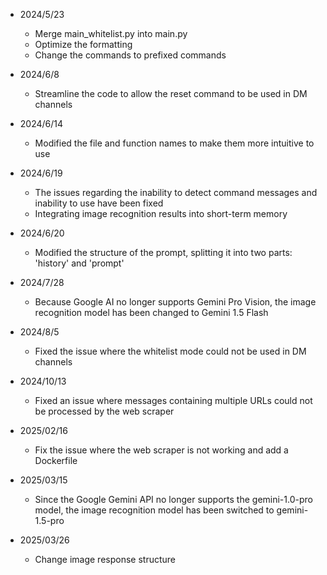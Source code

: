 - 2024/5/23
    - Merge main_whitelist.py into main.py
    - Optimize the formatting
    - Change the commands to prefixed commands

- 2024/6/8
    - Streamline the code to allow the reset command to be used in DM channels

- 2024/6/14
    - Modified the file and function names to make them more intuitive to use

- 2024/6/19
    - The issues regarding the inability to detect command messages and inability to use have been fixed
    - Integrating image recognition results into short-term memory

- 2024/6/20
    - Modified the structure of the prompt, splitting it into two parts: 'history' and 'prompt'

- 2024/7/28
    - Because Google AI no longer supports Gemini Pro Vision, the image recognition model has been changed to Gemini 1.5 Flash

- 2024/8/5
    - Fixed the issue where the whitelist mode could not be used in DM channels

- 2024/10/13
    - Fixed an issue where messages containing multiple URLs could not be processed by the web scraper

- 2025/02/16
    - Fix the issue where the web scraper is not working and add a Dockerfile

- 2025/03/15
    - Since the Google Gemini API no longer supports the gemini-1.0-pro model, the image recognition model has been switched to gemini-1.5-pro

- 2025/03/26
    - Change image response structure